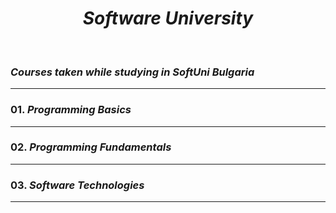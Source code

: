 <h1 align="center"><em>Software University</em></h1>

<br />

### *Courses taken while studying in SoftUni Bulgaria*

<hr />

### 01. *Programming Basics*

<hr />

### 02. *Programming Fundamentals*

<hr />

### 03. *Software Technologies*

<hr />
